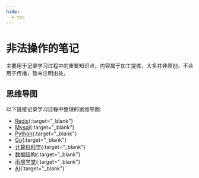 ```yaml
---
hide:
  - toc
---
```


# 非法操作的笔记
主要用于记录学习过程中的重要知识点，内容属于加工提炼，大多并非原创，不会用于传播，暂未注明出处。


## 思维导图
以下链接记录学习过程中整理的思维导图:  

* [Redis](/mind/redis.html){:target="_blank"}
* [Mysql](/mind/mysql.html){:target="_blank"}
* [Python](/mind/python.html){:target="_blank"}
* [Go](/mind/golang.html){:target="_blank"}
* [计算机科学](/mind/computer_science.html){:target="_blank"}
* [数据结构](/mind/data_structure.html){:target="_blank"}
* [雨痕学堂](/mind/yuhen.html){:target="_blank"}
* [AI](/mind/ai.html){:target="_blank"}
